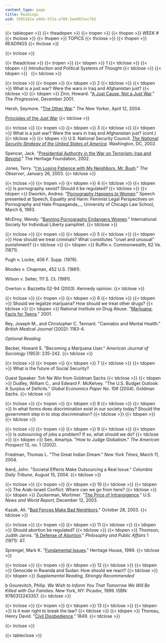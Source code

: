 ```yaml
---
content_type: page
title: Readings
uid: 3585182a-a9de-5f2a-a789-2ae9921ec7b2
---
```


{{< tableopen >}}
{{< theadopen >}}
{{< tropen >}}
{{< thopen >}}
WEEK #
{{< thclose >}}
{{< thopen >}}
TOPICS
{{< thclose >}}
{{< thopen >}}
READINGS
{{< thclose >}}

{{< trclose >}}

{{< theadclose >}}
{{< tropen >}}
{{< tdopen >}}
1
{{< tdclose >}}
{{< tdopen >}}
Introduction and Political Systems of Thought
{{< tdclose >}}
{{< tdopen >}}
 
{{< tdclose >}}

{{< trclose >}}
{{< tropen >}}
{{< tdopen >}}
2
{{< tdclose >}}
{{< tdopen >}}
What is a just war? Were the wars in Iraq and Afghanistan just?
{{< tdclose >}}
{{< tdopen >}}
Zinn, Howard. "[A Just Cause, Not a Just War](http://www.commondreams.org/views/2001/11/09/just-cause-not-just-war)." _The Progressive_, December 2001.  
  
Hersh, Seymore. "[The Other War](https://www.newyorker.com/magazine/2004/04/12/the-other-war)." _The New Yorker_, April 12, 2004.  
  
[Principles of the Just War](http://www.mtholyoke.edu/acad/intrel/pol116/justwar.htm)
{{< tdclose >}}

{{< trclose >}}
{{< tropen >}}
{{< tdopen >}}
3
{{< tdclose >}}
{{< tdopen >}}
What is a just war? Were the wars in Iraq and Afghanistan just? (cont.)
{{< tdclose >}}
{{< tdopen >}}
U.S. National Security Council. [_The National Security Strategy of the United States of America_](https://georgewbush-whitehouse.archives.gov/nsc/nss/2002/). Washington, DC, 2002.  
  
Spencer, Jack. "[Presidential Authority in the War on Terrorism: Iraq and Beyond](http://www.heritage.org/middle-east/report/presidential-authority-the-war-terrorism-iraq-and-beyond)." The Heritage Foundation, 2002.  
  
Jones, Terry. "[I'm Losing Patience with My Neighbors, Mr. Bush](http://observer.guardian.co.uk/comment/story/0,6903,882459,00.html)." _The Observer_, January 26, 2003.
{{< tdclose >}}

{{< trclose >}}
{{< tropen >}}
{{< tdopen >}}
4
{{< tdclose >}}
{{< tdopen >}}
Is pornography sexist? Should it be regulated?
{{< tdclose >}}
{{< tdopen >}}
Dworkin, Andrea. "[Pornography Happens to Women](https://www.rapereliefshelter.bc.ca/learn/resources/pornography-happens-women-andrea-dworkin-1993)." Speech presented at Speech, Equality and Harm: Feminist Legal Perspectives on Pornography and Hate Propaganda_._ University of Chicago Law School, March 6, 1993.  
  
McElroy, Wendy. "[Banning Pornography Endangers Women](http://www.wendymcelroy.com/isil.htm)." International Society for Individual Liberty pamphlet.
{{< tdclose >}}

{{< trclose >}}
{{< tropen >}}
{{< tdopen >}}
5
{{< tdclose >}}
{{< tdopen >}}
How should we treat criminals? What constitutes "cruel and unusual" punishment?
{{< tdclose >}}
{{< tdopen >}}
Ruffin v. Commonwealth, 62 Va. (1871).  
  
Pugh v. Locke, 406 F. Supp. (1976).  
  
Rhodes v. Chapman, 452 U.S. (1981).  
  
Wilson v. Seiter, 111 S. Ct. (1991).  
  
Overton v. Bazzetta 02-94 (2003). Kennedy opinion.
{{< tdclose >}}

{{< trclose >}}
{{< tropen >}}
{{< tdopen >}}
6
{{< tdclose >}}
{{< tdopen >}}
Should we legalize marijuana? How should we treat other drugs?
{{< tdclose >}}
{{< tdopen >}}
National Institute on Drug Abuse. "[Marijuana: Facts for Teens](http://www.nida.nih.gov/marijbroch/marijteens.html)." 2001.  
  
Rey, Joseph M., and Christopher C. Tennant. "Cannabis and Mental Health." _British Medical Journal_ (2002): 1183-4.  
  
_Optional Reading_  
  
Becker, Howard S. "Becoming a Marijuana User." _American Journal of Sociology_ (1953): 235-242.
{{< tdclose >}}

{{< trclose >}}
{{< tropen >}}
{{< tdopen >}}
7
{{< tdclose >}}
{{< tdopen >}}
What is the future of Social Security?  
  
Guest Speaker: Toh Ne Win from Goldman Sachs
{{< tdclose >}}
{{< tdopen >}}
Dudley, William C., and Edward F. McKelvey. "The U.S. Budget Outlook: A Surplus of Deficits." _Global Economics Paper No. 106_ (2004). Goldman Sachs.
{{< tdclose >}}

{{< trclose >}}
{{< tropen >}}
{{< tdopen >}}
8
{{< tdclose >}}
{{< tdopen >}}
In what forms does discrimination exist in our society today? Should the government step in to stop discrimination?
{{< tdclose >}}
{{< tdopen >}}
 
{{< tdclose >}}

{{< trclose >}}
{{< tropen >}}
{{< tdopen >}}
9
{{< tdclose >}}
{{< tdopen >}}
Is outsourcing of jobs a problem? If so, what should we do?
{{< tdclose >}}
{{< tdopen >}}
Sen, Amartya. "How to Judge Globalism." _The American Prospect_ 13, no. 1 (2002).  
  
Friedman, Thomas L. "The Great Indian Dream." _New York Times_, March 11, 2004.  
  
Ikerd, John. "Societal Effects Make Outsourcing a Real Issue." _Columbia Daily Tribune_, August 15, 2004.
{{< tdclose >}}

{{< trclose >}}
{{< tropen >}}
{{< tdopen >}}
10
{{< tdclose >}}
{{< tdopen >}}
The Arab-Israeli Conflict: Where can we go from here?
{{< tdclose >}}
{{< tdopen >}}
Zuckerman, Mortimer. "[The Price of Intransigence](http://connection.ebscohost.com/c/editorials/11615711/price-intransigence)." _U.S. News and World Report,_ December 12, 2003.  
  
Kazak, Ali. "[Bad Fences Make Bad Neighbors](http://www.palestinemonitor.org/spip/)." October 28, 2003.
{{< tdclose >}}

{{< trclose >}}
{{< tropen >}}
{{< tdopen >}}
11
{{< tdclose >}}
{{< tdopen >}}
Should abortion be regulated?
{{< tdclose >}}
{{< tdopen >}}
Thomson, Judith Jarvis. "[A Defense of Abortion](http://www.utdallas.edu/)." _Philosophy and Public Affairs_ 1 (1971): 47.  
  
Sprengel, Mark K. "[Fundamental Issues](https://www.abortionfacts.com/fundamental-issues)." Heritage House, 1999.
{{< tdclose >}}

{{< trclose >}}
{{< tropen >}}
{{< tdopen >}}
12
{{< tdclose >}}
{{< tdopen >}}
Genocide in Rwanda and Sudan: How should we react?
{{< tdclose >}}
{{< tdopen >}}
_Supplemental Reading, Strongly Recommended_  
  
b Gourevitch, Philip. _We Wish to Inform You That Tomorrow We Will Be Killed with Our Families_. New York, NY: Picador, 1999. ISBN: 9780312243357.
{{< tdclose >}}

{{< trclose >}}
{{< tropen >}}
{{< tdopen >}}
13
{{< tdclose >}}
{{< tdopen >}}
Is it ever right to break the law?
{{< tdclose >}}
{{< tdopen >}}
Thoreau, Henry David. "[Civil Disobedience](https://www.ibiblio.org/ebooks/Thoreau/Civil%20Disobedience.pdf)." 1849.
{{< tdclose >}}

{{< trclose >}}

{{< tableclose >}}